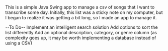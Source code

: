 This is a simple Java Swing app to manage a csv of songs that I want to transcribe some day. Initially, this list was a sticky note on my computer, but I began to realize it was getting a bit long, so I made an app to manage it. 

--To Do--
Implement an intelligent search solution
Add options to sort the list differently
Add an optional description, category, or genre column (as complexity goes up, it may be worth implementing a database instead of using a CSV)
